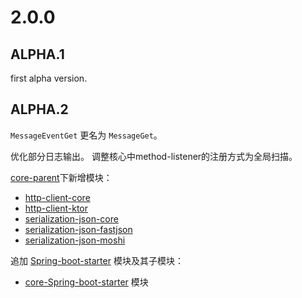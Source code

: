 # 2.0.0
## ALPHA.1
first alpha version.


## ALPHA.2
`MessageEventGet` 更名为 `MessageGet`。

优化部分日志输出。
调整核心中method-listener的注册方式为全局扫描。

[core-parent](./core-parent)下新增模块：
- [http-client-core](./core-parent/http-client-core)
- [http-client-ktor](./core-parent/http-client-ktor)
- [serialization-json-core](./core-parent/serialization-json-core)
- [serialization-json-fastjson](./core-parent/serialization-json-fastjson)
- [serialization-json-moshi](./core-parent/serialization-json-moshi)

追加 [Spring-boot-starter](./spring-boot-starter) 模块及其子模块：
- [core-Spring-boot-starter](./spring-boot-starter/core-spring-boot-starter) 模块

